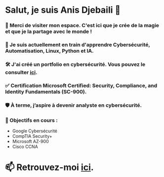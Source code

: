 # Salut, je suis **Anis Djebaili** 👋

### 👀 Merci de visiter mon espace. C'est ici que je crée de la magie et que je la partage avec le monde !

### 🌱 Je suis actuellement en train d'apprendre Cybersécurité, Automatisation, Linux, Python et IA.

### 🛠️ J'ai créé un portfolio en cybersécurité. Vous pouvez le consulter [ici](https://github.com/anis-djeb/Anis-Portfolio-Cybersecurite).

### ✅ Certification Microsoft Certified: Security, Compliance, and Identity Fundamentals (SC-900).

### 🛡️ À terme, j’aspire à devenir **analyste en cybersécurité**.

### 🎯 Objectifs en cours :
* Google Cybersécurité
* CompTIA Security+
* Microsoft AZ-900
* Cisco CCNA

  

# 📫 Retrouvez-moi **[ici](https://www.linkedin.com/in/anis-djebaili/)**.
